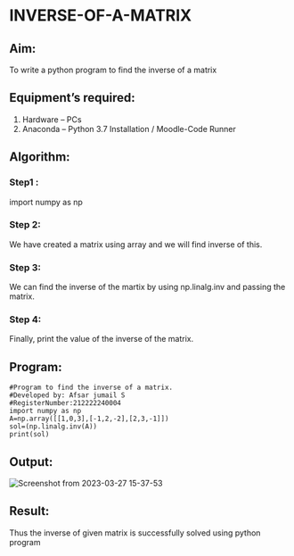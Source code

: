 # INVERSE-OF-A-MATRIX
## Aim:
To write a python program to find the inverse of a matrix
## Equipment’s required:
1. 	Hardware – PCs
2. 	Anaconda – Python 3.7 Installation / Moodle-Code Runner
## Algorithm:
### Step1 :
import numpy as np
### Step 2:
We have created a matrix using array and we will find inverse of this.
### Step 3:
We can find the inverse of the martix by using np.linalg.inv and passing the matrix.
### Step 4:
Finally, print the value of the inverse of the matrix.

## Program:
```
#Program to find the inverse of a matrix.
#Developed by: Afsar jumail S
#RegisterNumber:212222240004
import numpy as np
A=np.array([[1,0,3],[-1,2,-2],[2,3,-1]])
sol=(np.linalg.inv(A))
print(sol)
```
## Output:
![Screenshot from 2023-03-27 15-37-53](https://user-images.githubusercontent.com/118343395/227912140-3963f18e-351b-4195-aeac-c1d3a518615c.png)

## Result:
Thus the inverse of given matrix is successfully solved using python program

